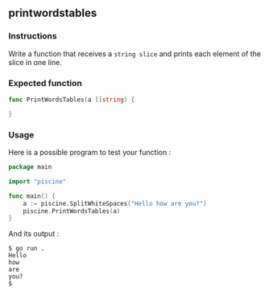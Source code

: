 ## printwordstables

### Instructions

Write a function that receives a `string slice` and prints each element of the slice in one line.

### Expected function

```go
func PrintWordsTables(a []string) {

}
```

### Usage

Here is a possible program to test your function :

```go
package main

import "piscine"

func main() {
	a := piscine.SplitWhiteSpaces("Hello how are you?")
	piscine.PrintWordsTables(a)
}
```

And its output :

```console
$ go run .
Hello
how
are
you?
$
```
